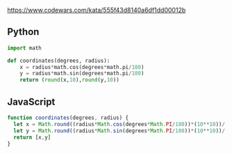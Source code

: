 https://www.codewars.com/kata/555f43d8140a6df1dd00012b

## Python
```python
import math

def coordinates(degrees, radius):
    x = radius*math.cos(degrees*math.pi/180)
    y = radius*math.sin(degrees*math.pi/180)
    return (round(x,10),round(y,10))
```

## JavaScript
```js
function coordinates(degrees, radius) {
  let x = Math.round((radius*Math.cos(degrees*Math.PI/180))*(10**10))/(10**10);
  let y = Math.round((radius*Math.sin(degrees*Math.PI/180))*(10**10))/(10**10);
  return [x,y]
}
```